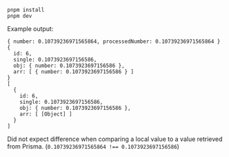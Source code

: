```
pnpm install
pnpm dev
```

Example output:
```
{ number: 0.10739236971565864, processedNumber: 0.10739236971565864 }
{
  id: 6,
  single: 0.1073923697156586,
  obj: { number: 0.1073923697156586 },
  arr: [ { number: 0.1073923697156586 } ]
}
[
  {
    id: 6,
    single: 0.1073923697156586,
    obj: { number: 0.1073923697156586 },
    arr: [ [Object] ]
  }
]
```

Did not expect difference when comparing a local value to a value retrieved from Prisma. (`0.10739236971565864 !== 0.1073923697156586`)
